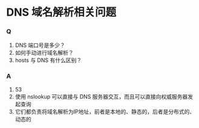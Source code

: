 # DNS 域名解析相关问题

### Q
1. DNS 端口号是多少？
2. 如何手动进行域名解析？
3. hosts 与 DNS 有什么区别？

### A
1. 53
2. 使用 nslookup 可以直接与 DNS 服务器交互，而且可以直接向权威服务器发起查询
3. 它们都负责将域名解析为IP地址，前者是本地的、静态的，后者是分布式的、动态的